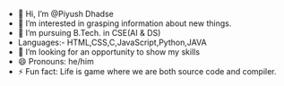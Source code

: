 - 👋 Hi, I’m @Piyush Dhadse
- 👀 I’m interested in grasping information about new things.
- 🌱 I’m pursuing B.Tech. in CSE(AI & DS)
- Languages:- HTML,CSS,C,JavaScript,Python,JAVA
- 💞️ I’m looking for an opportunity to show my skills 
- 😄 Pronouns: he/him
- ⚡ Fun fact: Life is game where we are both source code and compiler.

<!---
Piyush12022007/Piyush12022007 is a ✨ special ✨ repository because its `README.md` (this file) appears on your GitHub profile.
You can click the Preview link to take a look at your changes.
--->
